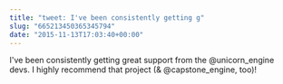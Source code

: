 ```yaml
---
title: "tweet: I've been consistently getting g"
slug: "665213450365345794"
date: "2015-11-13T17:03:40+00:00"
---
```

I've been consistently getting great support from the @unicorn_engine devs. I highly recommend that project (&amp; @capstone_engine, too)!